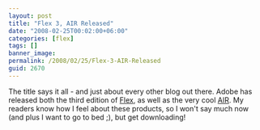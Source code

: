 ```yaml
---
layout: post
title: "Flex 3, AIR Released"
date: "2008-02-25T00:02:00+06:00"
categories: [flex]
tags: []
banner_image: 
permalink: /2008/02/25/Flex-3-AIR-Released
guid: 2670
---
```


The title says it all - and just about every other blog out there. Adobe has released both the third edition of <a href="http://www.adobe.com/go/flex">Flex</a>, as well as the very cool <a href="http://www.adobe.com/products/air/">AIR</a>. My readers know how I feel about these products, so I won't say much now (and plus I want to go to bed ;), but get downloading!